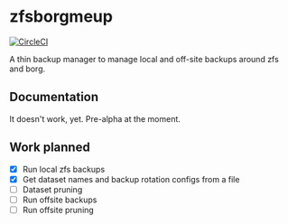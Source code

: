# zfsborgmeup

[![CircleCI](https://circleci.com/gh/dbalan/zfsborgmeup.svg?style=svg)](https://circleci.com/gh/dbalan/zfsborgmeup)

A thin backup manager to manage local and off-site backups around zfs and borg.

## Documentation
It doesn't work, yet. Pre-alpha at the moment.

## Work planned
- [x] Run local zfs backups
- [x] Get dataset names and backup rotation configs from a file
- [ ] Dataset pruning
- [ ] Run offsite backups
- [ ] Run offsite pruning
